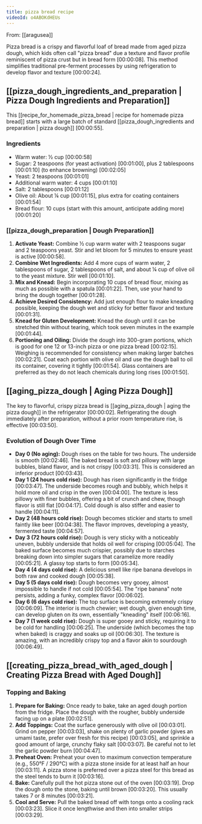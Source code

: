 ```yaml
---
title: pizza bread recipe
videoId: o4ABOKdHEUs
---
```


From: [[aragusea]] <br/> 

Pizza bread is a crispy and flavorful loaf of bread made from aged pizza dough, which kids often call "pizza bread" due a texture and flavor profile reminiscent of pizza crust but in bread form <a class="yt-timestamp" data-t="00:00:08">[00:00:08]</a>. This method simplifies traditional pre-ferment processes by using refrigeration to develop flavor and texture <a class="yt-timestamp" data-t="00:00:24">[00:00:24]</a>.

## [[pizza_dough_ingredients_and_preparation | Pizza Dough Ingredients and Preparation]]

This [[recipe_for_homemade_pizza_bread | recipe for homemade pizza bread]] starts with a large batch of standard [[pizza_dough_ingredients and preparation | pizza dough]] <a class="yt-timestamp" data-t="00:00:55">[00:00:55]</a>.

### Ingredients
*   Warm water: ½ cup <a class="yt-timestamp" data-t="00:00:58">[00:00:58]</a>
*   Sugar: 2 teaspoons (for yeast activation) <a class="yt-timestamp" data-t="00:01:00">[00:01:00]</a>, plus 2 tablespoons <a class="yt-timestamp" data-t="00:01:10">[00:01:10]</a> (to enhance browning) <a class="yt-timestamp" data-t="00:02:04">[00:02:05]</a>
*   Yeast: 2 teaspoons <a class="yt-timestamp" data-t="00:01:01">[00:01:01]</a>
*   Additional warm water: 4 cups <a class="yt-timestamp" data-t="00:01:09">[00:01:10]</a>
*   Salt: 2 tablespoons <a class="yt-timestamp" data-t="00:01:12">[00:01:12]</a>
*   Olive oil: About ¼ cup <a class="yt-timestamp" data-t="00:01:14">[00:01:15]</a>, plus extra for coating containers <a class="yt-timestamp" data-t="00:01:54">[00:01:54]</a>
*   Bread flour: 10 cups (start with this amount, anticipate adding more) <a class="yt-timestamp" data-t="00:01:19">[00:01:20]</a>

### [[pizza_dough_preparation | Dough Preparation]]
1.  **Activate Yeast:** Combine ½ cup warm water with 2 teaspoons sugar and 2 teaspoons yeast. Stir and let bloom for 5 minutes to ensure yeast is active <a class="yt-timestamp" data-t="00:00:58">[00:00:58]</a>.
2.  **Combine Wet Ingredients:** Add 4 more cups of warm water, 2 tablespoons of sugar, 2 tablespoons of salt, and about ¼ cup of olive oil to the yeast mixture. Stir well <a class="yt-timestamp" data-t="00:01:09">[00:01:10]</a>.
3.  **Mix and Knead:** Begin incorporating 10 cups of bread flour, mixing as much as possible with a spatula <a class="yt-timestamp" data-t="00:01:19">[00:01:22]</a>. Then, use your hand to bring the dough together <a class="yt-timestamp" data-t="00:01:27">[00:01:28]</a>.
4.  **Achieve Desired Consistency:** Add just enough flour to make kneading possible, keeping the dough wet and sticky for better flavor and texture <a class="yt-timestamp" data-t="00:01:31">[00:01:31]</a>.
5.  **Knead for Gluten Development:** Knead the dough until it can be stretched thin without tearing, which took seven minutes in the example <a class="yt-timestamp" data-t="00:01:44">[00:01:44]</a>.
6.  **Portioning and Oiling:** Divide the dough into 300-gram portions, which is good for one 12 or 13-inch pizza or one pizza bread <a class="yt-timestamp" data-t="00:02:13">[00:02:15]</a>. Weighing is recommended for consistency when making larger batches <a class="yt-timestamp" data-t="00:02:20">[00:02:21]</a>. Coat each portion with olive oil and use the dough ball to oil its container, covering it tightly <a class="yt-timestamp" data-t="00:01:54">[00:01:54]</a>. Glass containers are preferred as they do not leach chemicals during long rises <a class="yt-timestamp" data-t="00:01:50">[00:01:50]</a>.

## [[aging_pizza_dough | Aging Pizza Dough]]

The key to flavorful, crispy pizza bread is [[aging_pizza_dough | aging the pizza dough]] in the refrigerator <a class="yt-timestamp" data-t="00:00:02">[00:00:02]</a>. Refrigerating the dough immediately after preparation, without a prior room temperature rise, is effective <a class="yt-timestamp" data-t="00:03:47">[00:03:50]</a>.

### Evolution of Dough Over Time
*   **Day 0 (No aging):** Dough rises on the table for two hours. The underside is smooth <a class="yt-timestamp" data-t="00:02:44">[00:02:46]</a>. The baked bread is soft and pillowy with large bubbles, bland flavor, and is not crispy <a class="yt-timestamp" data-t="00:03:31">[00:03:31]</a>. This is considered an inferior product <a class="yt-timestamp" data-t="00:03:43">[00:03:43]</a>.
*   **Day 1 (24 hours cold rise):** Dough has risen significantly in the fridge <a class="yt-timestamp" data-t="00:03:47">[00:03:47]</a>. The underside becomes rough and bubbly, which helps it hold more oil and crisp in the oven <a class="yt-timestamp" data-t="00:04:00">[00:04:00]</a>. The texture is less pillowy with finer bubbles, offering a bit of crunch and chew, though flavor is still flat <a class="yt-timestamp" data-t="00:04:17">[00:04:17]</a>. Cold dough is also stiffer and easier to handle <a class="yt-timestamp" data-t="00:04:11">[00:04:11]</a>.
*   **Day 2 (48 hours cold rise):** Dough becomes stickier and starts to smell faintly like beer <a class="yt-timestamp" data-t="00:04:37">[00:04:38]</a>. The flavor improves, developing a yeasty, fermented taste <a class="yt-timestamp" data-t="00:04:57">[00:04:57]</a>.
*   **Day 3 (72 hours cold rise):** Dough is very sticky with a noticeably uneven, bubbly underside that holds oil well for crisping <a class="yt-timestamp" data-t="00:05:04">[00:05:04]</a>. The baked surface becomes much crispier, possibly due to starches breaking down into simpler sugars that caramelize more readily <a class="yt-timestamp" data-t="00:05:21">[00:05:21]</a>. A glassy top starts to form <a class="yt-timestamp" data-t="00:05:34">[00:05:34]</a>.
*   **Day 4 (4 days cold rise):** A delicious smell like ripe banana develops in both raw and cooked dough <a class="yt-timestamp" data-t="00:05:38">[00:05:38]</a>.
*   **Day 5 (5 days cold rise):** Dough becomes very gooey, almost impossible to handle if not cold <a class="yt-timestamp" data-t="00:05:52">[00:05:54]</a>. The "ripe banana" note persists, adding a funky, complex flavor <a class="yt-timestamp" data-t="00:06:02">[00:06:02]</a>.
*   **Day 6 (6 days cold rise):** The top surface is becoming extremely crispy <a class="yt-timestamp" data-t="00:06:07">[00:06:09]</a>. The interior is much chewier; wet dough, given enough time, can develop gluten on its own, essentially "kneading" itself <a class="yt-timestamp" data-t="00:06:14">[00:06:16]</a>.
*   **Day 7 (1 week cold rise):** Dough is super gooey and sticky, requiring it to be cold for handling <a class="yt-timestamp" data-t="00:06:24">[00:06:25]</a>. The underside (which becomes the top when baked) is craggy and soaks up oil <a class="yt-timestamp" data-t="00:06:30">[00:06:30]</a>. The texture is amazing, with an incredibly crispy top and a flavor akin to sourdough <a class="yt-timestamp" data-t="00:06:49">[00:06:49]</a>.

## [[creating_pizza_bread_with_aged_dough | Creating Pizza Bread with Aged Dough]]

### Topping and Baking
1.  **Prepare for Baking:** Once ready to bake, take an aged dough portion from the fridge. Place the dough with the rougher, bubbly underside facing up on a plate <a class="yt-timestamp" data-t="00:02:51">[00:02:51]</a>.
2.  **Add Toppings:** Coat the surface generously with olive oil <a class="yt-timestamp" data-t="00:03:01">[00:03:01]</a>. Grind on pepper <a class="yt-timestamp" data-t="00:03:03">[00:03:03]</a>, shake on plenty of garlic powder (gives an umami taste, prefer over fresh for this recipe) <a class="yt-timestamp" data-t="00:03:05">[00:03:05]</a>, and sprinkle a good amount of large, crunchy flaky salt <a class="yt-timestamp" data-t="00:03:07">[00:03:07]</a>. Be careful not to let the garlic powder burn <a class="yt-timestamp" data-t="00:04:47">[00:04:47]</a>.
3.  **Preheat Oven:** Preheat your oven to maximum convection temperature (e.g., 550°F / 290°C) with a pizza stone inside for at least half an hour <a class="yt-timestamp" data-t="00:03:11">[00:03:11]</a>. A pizza stone is preferred over a pizza steel for this bread as the steel tends to burn it <a class="yt-timestamp" data-t="00:03:16">[00:03:16]</a>.
4.  **Bake:** Carefully pull the hot pizza stone out of the oven <a class="yt-timestamp" data-t="00:03:19">[00:03:19]</a>. Drop the dough onto the stone, baking until brown <a class="yt-timestamp" data-t="00:03:20">[00:03:20]</a>. This usually takes 7 or 8 minutes <a class="yt-timestamp" data-t="00:03:21">[00:03:21]</a>.
5.  **Cool and Serve:** Pull the baked bread off with tongs onto a cooling rack <a class="yt-timestamp" data-t="00:03:23">[00:03:23]</a>. Slice it once lengthwise and then into smaller strips <a class="yt-timestamp" data-t="00:03:27">[00:03:29]</a>.